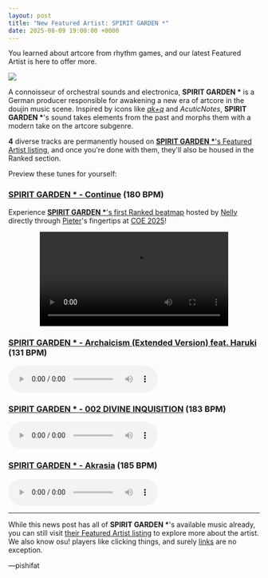 ```yaml
---
layout: post
title: "New Featured Artist: SPIRIT GARDEN *"
date: 2025-08-09 19:00:00 +0000
---
```


You learned about artcore from rhythm games, and our latest Featured Artist is here to offer more.

![](https://assets.ppy.sh/artists/489/header.jpg)

A connoisseur of orchestral sounds and electronica, **SPIRIT GARDEN \*** is a German producer responsible for awakening a new era of artcore in the doujin music scene. Inspired by icons like [*ak+q*](https://osu.ppy.sh/beatmaps/artists/466) and *AcuticNotes*, **SPIRIT GARDEN \***'s sound takes elements from the past and morphs them with a modern take on the artcore subgenre.

**4** diverse tracks are permanently housed on [**SPIRIT GARDEN \***'s Featured Artist listing](https://osu.ppy.sh/beatmaps/artists/489), and once you're done with them, they'll also be housed in the Ranked section.

Preview these tunes for yourself:

### [SPIRIT GARDEN \* - Continue](https://assets.ppy.sh/artists/489/Songs/SPIRIT%20GARDEN%20%20-%20Continue.osz) (180 BPM)

Experience [**SPIRIT GARDEN \***'s first Ranked beatmap](https://osu.ppy.sh/beatmapsets/2343693) hosted by [Nelly](https://osu.ppy.sh/users/4741164) directly through [Pieter](https://osu.ppy.sh/users/11081858)'s fingertips at [COE 2025](/wiki/Community/cavoe's_osu!_event)!

<div align="center" class="osu-md__paragraph">
    <video width="75%" controls>
        <source src="https://assets.ppy.sh/artists/489/release_showcase.mp4" type="video/mp4" preload="none">
    </video>
</div>

### [SPIRIT GARDEN \* - Archaicism (Extended Version) feat. Haruki](https://assets.ppy.sh/artists/489/Songs/SPIRIT%20GARDEN%20%20-%20Archaicism%20(Extended%20Version)%20feat.%20Haruki.osz) (131 BPM)

<audio controls>
    <source src="https://assets.ppy.sh/artists/489/Songs/SPIRIT%20GARDEN%20%20-%20Archaicism%20(Extended%20Version)%20feat.%20Haruki.mp3">
</audio>

### [SPIRIT GARDEN \* - 002 DIVINE INQUISITION](https://assets.ppy.sh/artists/489/Songs/SPIRIT%20GARDEN%20%20-%20002%20DIVINE%20INQUISITION.osz) (183 BPM)

<audio controls>
    <source src="https://assets.ppy.sh/artists/489/Songs/SPIRIT%20GARDEN%20%20-%20002%20DIVINE%20INQUISITION.mp3">
</audio>

### [SPIRIT GARDEN \* - Akrasia](https://assets.ppy.sh/artists/489/Songs/SPIRIT%20GARDEN%20%20-%20Akrasia.osz) (185 BPM)

<audio controls>
    <source src="https://assets.ppy.sh/artists/489/Songs/SPIRIT%20GARDEN%20%20-%20Akrasia.mp3">
</audio>

---

While this news post has all of **SPIRIT GARDEN \***'s available music already, you can still visit [their Featured Artist listing](https://osu.ppy.sh/beatmaps/artists/489) to explore more about the artist. We also know osu! players like clicking things, and surely [links](https://osu.ppy.sh/beatmaps/artists/489) are no exception.



—pishifat
